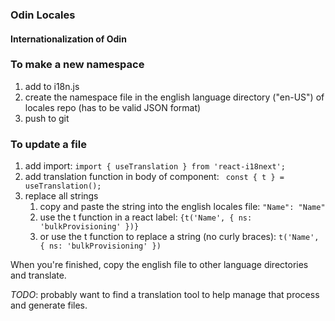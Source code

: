  ### Odin Locales

 #### Internationalization of Odin


### To make a new namespace
1. add to i18n.js
2. create the namespace file in the english language directory ("en-US") of locales repo (has to be valid JSON format)
3. push to git

### To update a file
1. add import:
   ``` import { useTranslation } from 'react-i18next'; ```
2. add translation function in body of component:
   ``` const { t } = useTranslation();```
3. replace all strings
   1. copy and paste the string into the english locales file: ```"Name": "Name"``` 
   2. use the t function in a react label: 
      ```{t('Name', { ns: 'bulkProvisioning' })} ```
   3. or use the t function to replace a string (no curly braces): 
      ```t('Name', { ns: 'bulkProvisioning' })```

When you're finished, copy the english file to other language directories and translate.

*TODO*: probably want to find a translation tool to help manage that process and generate files.


